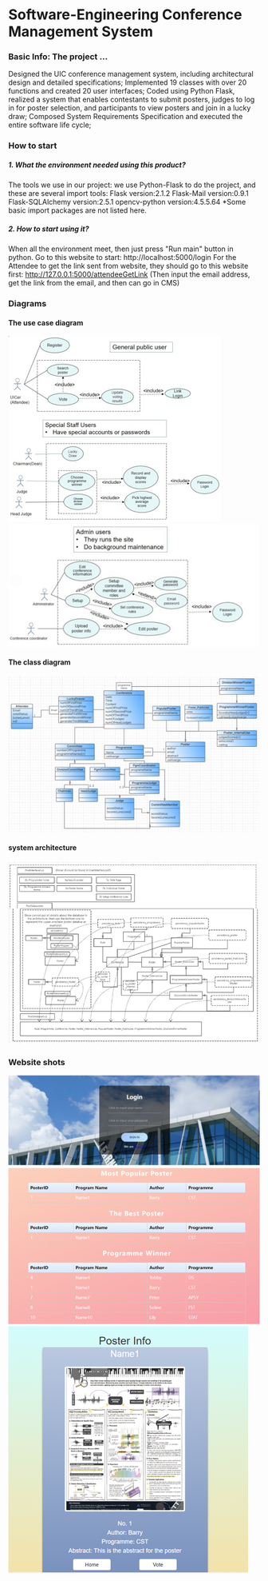 # Software-Engineering Conference Management System
### Basic Info: The project ... 
Designed the UIC conference management system, including architectural design and detailed specifications;
Implemented 19 classes with over 20 functions and created 20 user interfaces;
Coded using Python Flask, realized a system that enables contestants to submit posters, judges to log in for poster selection, and participants to view posters and join in a lucky draw;
Composed System Requirements Specification and executed the entire software life cycle;

### How to start
##### 1. What the environment needed using this product?
The tools we use in our project:
we use Python-Flask to do the project, and these  are several import tools:
Flask		version:2.1.2
Flask-Mail		version:0.9.1
Flask-SQLAlchemy	version:2.5.1
opencv-python	version:4.5.5.64
*Some basic import packages are not listed here.
##### 2. How to start using it?
When all the environment meet, then just press "Run main" button in python.
Go to this website to start:
http://localhost:5000/login
For the Attendee to get the link sent from website, they should go to this website first:
http://127.0.0.1:5000/attendeeGetLink
(Then input the email address, get the link from the email, and then can go in CMS)

### Diagrams
#### The use case diagram
![imag](https://github.com/KexuanChen2001/Software-Engineering/blob/main/Pictures/use%20case%20diagram.jpg)
![imag](https://github.com/KexuanChen2001/Software-Engineering/blob/main/Pictures/use%20case%20diagram2.jpg)
#### The class diagram
![imag](https://github.com/KexuanChen2001/Software-Engineering/blob/main/Pictures/class%20diagram.jpg)
#### system architecture
![imag](https://github.com/KexuanChen2001/Software-Engineering/blob/main/Pictures/system%20architecture.png)

### Website shots
![imag](https://github.com/KexuanChen2001/Software-Engineering/blob/main/Pictures/real%20website%20shot1.png)
![imag](https://github.com/KexuanChen2001/Software-Engineering/blob/main/Pictures/real%20website%20shot2.png)
![imag](https://github.com/KexuanChen2001/Software-Engineering/blob/main/Pictures/real%20website%20shot3.png)
